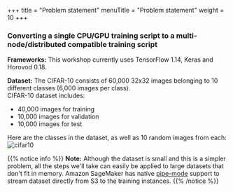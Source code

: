 +++
title = "Problem statement"
menuTitle = "Problem statement"
weight = 10
+++

### Converting a single CPU/GPU training script to a multi-node/distributed compatible training script
**Frameworks:** This workshop currently uses TensorFlow 1.14, Keras and Horovod 0.18.

**Dataset:** The CIFAR-10 consists of 60,000 32x32 images belonging to 10 different classes (6,000 images per class).
<br>CIFAR-10 dataset includes:

* 40,000 images for training
* 10,000 images for validation
* 10,000 images for test

Here are the classes in the dataset, as well as 10 random images from each:
![cifar10](https://camo.githubusercontent.com/a426b9aca74c978ecc8b093dddc540f113591858/68747470733a2f2f6d616574333630382e6769746875622e696f2f6e7574732d6d6c2f5f696d616765732f636966617231302e706e67)

{{% notice info %}}
**Note:** Although the dataset is small and this is a simpler problem, all the steps we'll take can easily be applied to large datasets that don't fit in memory. Amazon SageMaker has native [pipe-mode](https://aws.amazon.com/blogs/machine-learning/accelerate-model-training-using-faster-pipe-mode-on-amazon-sagemaker/) support to stream dataset directly from S3 to the training instances.
{{% /notice %}}
